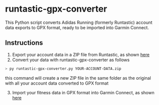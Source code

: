 # runtastic-gpx-converter

This Python script converts Adidas Running (formerly Runtastic) account data exports to GPX format, ready to be imported into Garmin Connect.

## Instructions

1. Export your account data in a ZIP file from Runtastic, as shown [here](https://help.runtastic.com/hc/en-us/articles/360000953365-Export-Account-Data)
2. Convert your data with runtastic-gpx-converter as follows

```sh
> py runtastic-gpx-converter.py YOUR-ACCOUNT-DATA.zip
```
  this command will create a new ZIP file in the same folder as the original with all your account data converted to GPX format

3. Import your fitness data in GPX format into Garmin Connect, as shown [here](https://support.garmin.com/en-IE/?faq=ACgfZF717vAeVfhHgPrFv6)
